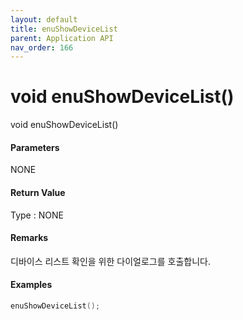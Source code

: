 ```yaml
---
layout: default
title: enuShowDeviceList
parent: Application API
nav_order: 166
---
```

# void enuShowDeviceList\(\)

void enuShowDeviceList\(\)

#### Parameters

NONE

#### Return Value

Type : NONE

#### Remarks

디바이스 리스트 확인을 위한 다이얼로그를 호출합니다.

#### Examples

```cpp
enuShowDeviceList();
```



